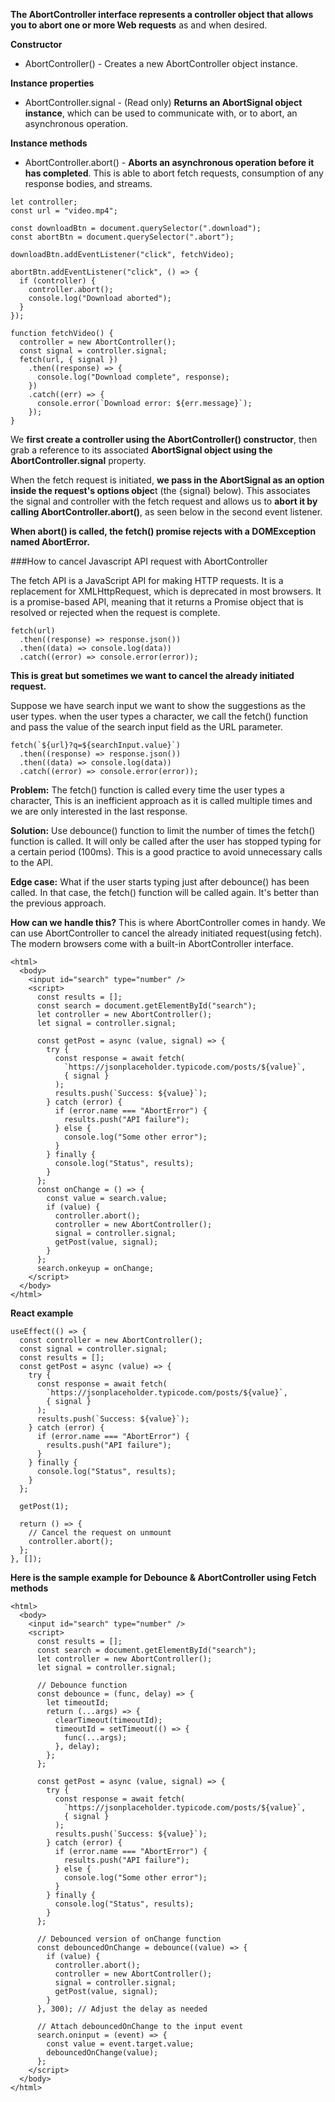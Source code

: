 **The AbortController interface represents a controller object that allows you to abort one or more Web requests** as and when desired.

**Constructor**
* AbortController() - Creates a new AbortController object instance.

**Instance properties**
* AbortController.signal - (Read only) **Returns an AbortSignal object instance**, which can be used to communicate with, or to abort, an asynchronous operation.

**Instance methods**
* AbortController.abort() - **Aborts an asynchronous operation before it has completed**. This is able to abort fetch requests, consumption of any response bodies, and streams.

```
let controller;
const url = "video.mp4";

const downloadBtn = document.querySelector(".download");
const abortBtn = document.querySelector(".abort");

downloadBtn.addEventListener("click", fetchVideo);

abortBtn.addEventListener("click", () => {
  if (controller) {
    controller.abort();
    console.log("Download aborted");
  }
});

function fetchVideo() {
  controller = new AbortController();
  const signal = controller.signal;
  fetch(url, { signal })
    .then((response) => {
      console.log("Download complete", response);
    })
    .catch((err) => {
      console.error(`Download error: ${err.message}`);
    });
}
```

We **first create a controller using the AbortController() constructor**, then grab a reference to its associated **AbortSignal object using the AbortController.signal** property.

When the fetch request is initiated, **we pass in the AbortSignal as an option inside the request's options objec**t (the {signal} below). 
This associates the signal and controller with the fetch request and allows us to **abort it by calling AbortController.abort()**, as seen below in the second event listener.

**When abort() is called, the fetch() promise rejects with a DOMException named AbortError.**


###How to cancel Javascript API request with AbortController

The fetch API is a JavaScript API for making HTTP requests. It is a replacement for XMLHttpRequest, which is deprecated in most browsers.
It is a promise-based API, meaning that it returns a Promise object that is resolved or rejected when the request is complete.

```
fetch(url)
  .then((response) => response.json())
  .then((data) => console.log(data))
  .catch((error) => console.error(error));
```

**This is great but sometimes we want to cancel the already initiated request.**

Suppose we have search input we want to show the suggestions as the user types. when the user types a character, we call the fetch() function 
and pass the value of the search input field as the URL parameter.

```
fetch(`${url}?q=${searchInput.value}`)
  .then((response) => response.json())
  .then((data) => console.log(data))
  .catch((error) => console.error(error));
```

**Problem:**
The fetch() function is called every time the user types a character, This is an inefficient approach as it is called multiple times and 
we are only interested in the last response.

**Solution:**
Use debounce() function to limit the number of times the fetch() function is called. It will only be called after the user has stopped typing for a certain period (100ms). 
This is a good practice to avoid unnecessary calls to the API.

**Edge case:** What if the user starts typing just after debounce() has been called. In that case, the fetch() function will be called again.
It's better than the previous approach.

**How can we handle this?**
This is where AbortController comes in handy. We can use AbortController to cancel the already initiated request(using fetch). The modern browsers come with a built-in AbortController interface.

```
<html>
  <body>
    <input id="search" type="number" />
    <script>
      const results = [];
      const search = document.getElementById("search");
      let controller = new AbortController();
      let signal = controller.signal;

      const getPost = async (value, signal) => {
        try {
          const response = await fetch(
            `https://jsonplaceholder.typicode.com/posts/${value}`,
            { signal }
          );
          results.push(`Success: ${value}`);
        } catch (error) {
          if (error.name === "AbortError") {
            results.push("API failure");
          } else {
            console.log("Some other error");
          }
        } finally {
          console.log("Status", results);
        }
      };
      const onChange = () => {
        const value = search.value;
        if (value) {
          controller.abort();
          controller = new AbortController();
          signal = controller.signal;
          getPost(value, signal);
        }
      };
      search.onkeyup = onChange;
    </script>
  </body>
</html>
```

**React example**

```
useEffect(() => {
  const controller = new AbortController();
  const signal = controller.signal;
  const results = [];
  const getPost = async (value) => {
    try {
      const response = await fetch(
        `https://jsonplaceholder.typicode.com/posts/${value}`,
        { signal }
      );
      results.push(`Success: ${value}`);
    } catch (error) {
      if (error.name === "AbortError") {
        results.push("API failure");
      }
    } finally {
      console.log("Status", results);
    }
  };

  getPost(1);

  return () => {
    // Cancel the request on unmount
    controller.abort();
  };
}, []);
```
**Here is the sample example for Debounce & AbortController using Fetch methods**
```
<html>
  <body>
    <input id="search" type="number" />
    <script>
      const results = [];
      const search = document.getElementById("search");
      let controller = new AbortController();
      let signal = controller.signal;

      // Debounce function
      const debounce = (func, delay) => {
        let timeoutId;
        return (...args) => {
          clearTimeout(timeoutId);
          timeoutId = setTimeout(() => {
            func(...args);
          }, delay);
        };
      };

      const getPost = async (value, signal) => {
        try {
          const response = await fetch(
            `https://jsonplaceholder.typicode.com/posts/${value}`,
            { signal }
          );
          results.push(`Success: ${value}`);
        } catch (error) {
          if (error.name === "AbortError") {
            results.push("API failure");
          } else {
            console.log("Some other error");
          }
        } finally {
          console.log("Status", results);
        }
      };

      // Debounced version of onChange function
      const debouncedOnChange = debounce((value) => {
        if (value) {
          controller.abort();
          controller = new AbortController();
          signal = controller.signal;
          getPost(value, signal);
        }
      }, 300); // Adjust the delay as needed

      // Attach debouncedOnChange to the input event
      search.oninput = (event) => {
        const value = event.target.value;
        debouncedOnChange(value);
      };
    </script>
  </body>
</html>
```
